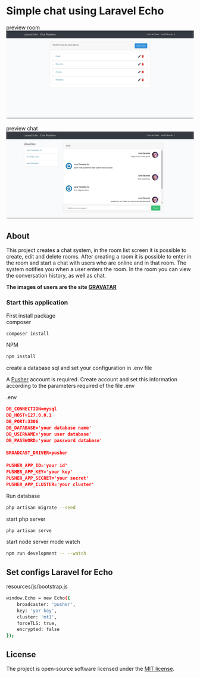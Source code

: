 # Simple chat using Laravel Echo


preview room  
![room](public/img/room.jpg)

preview chat  
![chat](public/img/chat.jpg)    


## About

This project creates a chat system, in the room list screen it is possible to create, edit and delete rooms. After creating a room it is possible to enter
 in the room and start a chat with users who are online and in that room.
The system notifies you when a user enters the room.
In the room you can view the conversation history, as well as chat.

**The images of users are the site [GRAVATAR](https://pt.gravatar.com/emails)**

### Start this application
First install package  
composer
```bash
composer install
```

NPM
```bash
npm install
```
create a database sql and set your configuration in .env file

A [Pusher](https://pusher.com/, "create account in this link") account is required. Create account and set this information according to the parameters required of the file .env  

.env 
```json
DB_CONNECTION=mysql
DB_HOST=127.0.0.1
DB_PORT=3306
DB_DATABASE='your database name'
DB_USERNAME='your user database'
DB_PASSWORD='your password database'

BROADCAST_DRIVER=pusher

PUSHER_APP_ID='your id'
PUSHER_APP_KEY='your key'
PUSHER_APP_SECRET='your secret'
PUSHER_APP_CLUSTER='your cluster'
```

Run database 
```bash
php artisan migrate --seed
```

start php server
```bash
php artisan serve
```

start node server mode watch
```bash
npm run development -- --watch
```

## Set configs Laravel for Echo

resources/js/bootstrap.js
```bash
window.Echo = new Echo({
    broadcaster: 'pusher',
    key: 'yor key',
    cluster: 'mt1',
    forceTLS: true,
    encrypted: false
});
```

## License

The project is open-source software licensed under the [MIT license](https://opensource.org/licenses/MIT).
